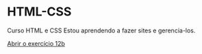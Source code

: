 # HTML-CSS
 Curso HTML e CSS
 Estou aprendendo a fazer sites e gerencia-los.

<a href="hugofob.github.io/HTML-CSS/Exercicios/ex12b/">Abrir o exercício 12b</a>
